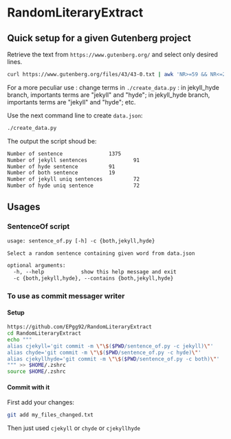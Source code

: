 # RandomLiteraryExtract


## Quick setup for a given Gutenberg project

Retrieve the text from `https://www.gutenberg.org/` and select only desired lines. 

```sh
curl https://www.gutenberg.org/files/43/43-0.txt | awk 'NR>=59 && NR<=2583 { print }' > jekyll_hyde.txt
```

For a more peculiar use : change terms in `./create_data.py` : in jekyll_hyde branch, importants terms are "jekyll" and "hyde"; in jekyll_hyde branch, importants terms are "jekyll" and "hyde"; etc.

Use the next command line to create `data.json`:

```sh
./create_data.py
```

The output the script shoud be: 

```txt
Number of sentence               1375
Number of jekyll sentences               91
Number of hyde sentence          91
Number of both sentence          19
Number of jekyll uniq sentences          72
Number of hyde uniq sentence             72
```


## Usages

### SentenceOf script

```txt
usage: sentence_of.py [-h] -c {both,jekyll,hyde}

Select a random sentence containing given word from data.json

optional arguments:
  -h, --help            show this help message and exit
  -c {both,jekyll,hyde}, --contains {both,jekyll,hyde}
```

### To use as commit messager writer

#### Setup

```sh
https://github.com/EPgg92/RandomLiteraryExtract
cd RandomLiteraryExtract
echo """
alias cjekyll='git commit -m \"\$($PWD/sentence_of.py -c jekyll)\"' 
alias chyde='git commit -m \"\$($PWD/sentence_of.py -c hyde)\"' 
alias cjekyllhyde='git commit -m \"\$($PWD/sentence_of.py -c both)\"' 
""" >> $HOME/.zshrc
source $HOME/.zshrc
```

#### Commit with it 

First add your changes:

```sh
git add my_files_changed.txt
```

Then just used `cjekyll` or `chyde` or `cjekyllhyde`

